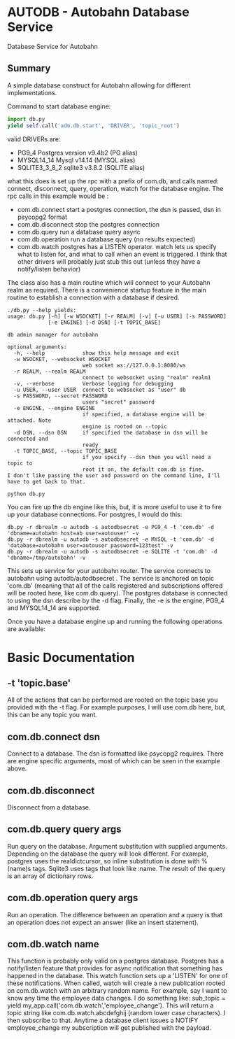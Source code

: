 # AUTODB - Autobahn Database Service

Database Service for Autobahn

## Summary

A simple database construct for Autobahn allowing for different implementations.

Command to start database engine:

```python
import db.py
yield self.call('adm.db.start', 'DRIVER', 'topic_root')
```

valid DRIVERs are:
* PG9\_4	Postgres version v9.4b2 (PG alias)
* MYSQL14\_14	Mysql v14.14 (MYSQL alias)
* SQLITE3\_3\_8\_2	sqlite3 v3.8.2 (SQLITE alias)

what this does is set up the rpc with a prefix of com.db, and calls named:
connect, disconnect, query, operation, watch for the database engine.
The rpc calls in this example would be :

* com.db.connect    start a postgres connection, the dsn is passed, dsn in psycopg2 format
* com.db.disconnect stop the postgres connection
* com.db.query      run a database query async
* com.db.operation  run a database query (no results expected)
* com.db.watch      postgres has a LISTEN operator.  watch lets us specify what to listen for, and what to call when an event is triggered. I think that other drivers will probably just stub this out (unless they have a notify/listen behavior)

The class also has a main routine which will connect to your Autobahn realm as required.  There is a convenience startup feature in the main routine to establish a connection with a database if desired.

```
./db.py --help yields:
usage: db.py [-h] [-w WSOCKET] [-r REALM] [-v] [-u USER] [-s PASSWORD]
             [-e ENGINE] [-d DSN] [-t TOPIC_BASE]

db admin manager for autobahn

optional arguments:
  -h, --help            show this help message and exit
  -w WSOCKET, --websocket WSOCKET
                        web socket ws://127.0.0.1:8080/ws
  -r REALM, --realm REALM
                        connect to websocket using "realm" realm1
  -v, --verbose         Verbose logging for debugging
  -u USER, --user USER  connect to websocket as "user" db
  -s PASSWORD, --secret PASSWORD
                        users "secret" password
  -e ENGINE, --engine ENGINE
                        if specified, a database engine will be attached. Note
                        engine is rooted on --topic
  -d DSN, --dsn DSN     if specified the database in dsn will be connected and
                        ready
  -t TOPIC_BASE, --topic TOPIC_BASE
                        if you specify --dsn then you will need a topic to
                        root it on, the default com.db is fine.
I don't like passing the user and password on the command line, I'll have to get back to that.
```

```sh
python db.py
```

You can fire up the db engine like this, but, it is more useful to use it to fire up your database connections.  For postgres, I would do this:

```
db.py -r dbrealm -u autodb -s autodbsecret -e PG9_4 -t 'com.db' -d 'dbname=autobahn host=ab user=autouser' -v
db.py -r dbrealm -u autodb -s autodbsecret -e MYSQL -t 'com.db' -d 'database=autobahn user=autouser password=123test' -v
db.py -r dbrealm -u autodb -s autodbsecret -e SQLITE -t 'com.db' -d 'dbname=/tmp/autobahn' -v
```

This sets up service for your autobahn router.  The service connects to autobahn using autodb/autodbsecret .  The service is anchored on topic 'com.db' (meaning that all of the calls registered and subscriptions offered will be rooted here, like com.db.query). The postgres database is connected to using the dsn describe by the -d flag. Finally, the -e is the engine, PG9\_4 and MYSQL14\_14 are supported.

Once you have a database engine up and running the following operations are available:

# Basic Documentation

## -t 'topic.base'

All of the actions that can be performed are rooted on the topic base you provided with the -t flag. For example purposes, I will use com.db here, but, this can be any topic you want.

## com.db.connect dsn

Connect to a database.  The dsn is formatted like psycopg2 requires.  There are engine specific arguments, most of which can be seen in the example above.

## com.db.disconnect

Disconnect from a database.

## com.db.query query args

Run query on the database.  Argument substitution with supplied arguments.  Depending on the database the query will look different.  For example, postgres uses the realdictcursor, so inline substitution is done with %(name)s tags. Sqlite3 uses tags that look like :name. The result of the query is an array of dictionary rows.

## com.db.operation query args

Run an operation.  The difference between an operation and a query is that an operation does not expect an answer (like an insert statement).

## com.db.watch name

This function is probably only valid on a postgres database.  Postgres has a notify/listen feature that provides for async notification that something has happened in the database.  This watch function sets up a 'LISTEN' for one of these notifications.  When called, watch will create a new publication rooted on com.db.watch with an arbitrary random name. For example, say I want to know any time the employee data changes.  I do something like: sub\_topic = yield my\_app.call('com.db.watch','employee\_change').  This will return a topic string like com.db.watch.abcdefghij (random lower case characters).  I then subscribe to that.  Anytime a database client issues a NOTIFY employee\_change my subscription will get published with the payload.



